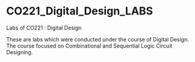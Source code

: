 # CO221_Digital_Design_LABS
Labs of CO221 : Digital Design

These are labs which were conducted under the course of Digital Design. The course focused on Combinational and Sequential Logic Circuit Designing.
